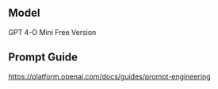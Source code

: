 ## Model 
GPT 4-O Mini Free Version

## Prompt Guide
https://platform.openai.com/docs/guides/prompt-engineering